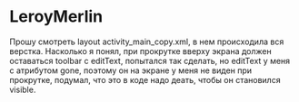 # LeroyMerlin
Прошу смотреть layout activity_main_copy.xml, в нем происходила вся верстка. 
Насколько я понял, при прокрутке вверху экрана должен оставаться toolbar с editText, попытался так сделать, но editText у меня с атрибутом gone, поэтому он на экране у меня 
не виден при прокрутке, подумал, что это в коде надо деать, чтобы он становился visible.
